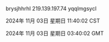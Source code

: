 brysjhhrhl 219.139.197.74 yqqlmgsycl

2024年 11月 03日 星期日 11:40:02 CST

2024年 11月 03日 星期日 03:40:02 GMT
